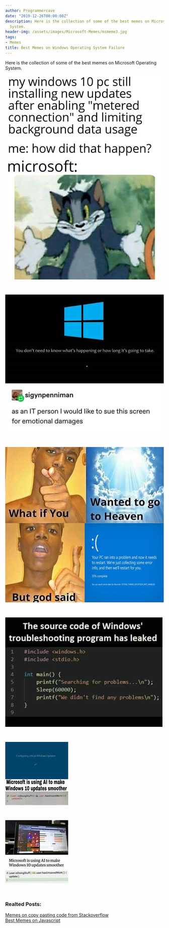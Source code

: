```yaml
---
author: Programmercave
date: "2019-12-26T00:00:00Z"
description: Here is the collection of some of the best memes on Microsoft Operating
  System.
header-img: /assets/images/Microsoft-Memes/msmeme3.jpg
tags:
- Memes
title: Best Memes on Windows Operating System Failure
---
```




Here is the collection of some of the best memes on Microsoft Operating System.


![Microsoft Operating System Memes](/assets/images/Microsoft-Memes/msmeme.jpg)

<br/>

![Microsoft Operating System Memes](/assets/images/Microsoft-Memes/msmeme1.jpg)

<br/>

![Microsoft Operating System Memes](/assets/images/Microsoft-Memes/msmeme2.jpg)

<br/>

![Microsoft Operating System Memes](/assets/images/Microsoft-Memes/msmeme3.jpg)

<br/>

![Microsoft Operating System Memes](/assets/images/Microsoft-Memes/msmeme4.jpg)

<br/>

![Microsoft Operating System Memes](/assets/images/Microsoft-Memes/msmeme5.jpg)

<br/>

### Realted Posts:

[Memes on copy pasting code from Stackoverflow](/Memes-on-copy-pasting-code-from-Stackoverflow)<br/>
[Best Memes on Javascript](/Best-Memes-on-Javascript)<br/>

